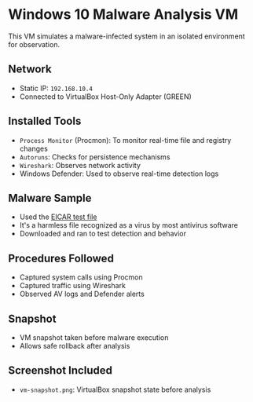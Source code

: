 # Windows 10 Malware Analysis VM

This VM simulates a malware-infected system in an isolated environment for observation.

## Network
- Static IP: `192.168.10.4`
- Connected to VirtualBox Host-Only Adapter (GREEN)

## Installed Tools
- `Process Monitor` (Procmon): To monitor real-time file and registry changes
- `Autoruns`: Checks for persistence mechanisms
- `Wireshark`: Observes network activity
- Windows Defender: Used to observe real-time detection logs

## Malware Sample
- Used the [EICAR test file](https://www.eicar.org/download-anti-malware-testfile/)
- It's a harmless file recognized as a virus by most antivirus software
- Downloaded and ran to test detection and behavior

## Procedures Followed
- Captured system calls using Procmon
- Captured traffic using Wireshark
- Observed AV logs and Defender alerts

## Snapshot
- VM snapshot taken before malware execution
- Allows safe rollback after analysis

## Screenshot Included
- `vm-snapshot.png`: VirtualBox snapshot state before analysis
